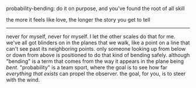 probability-bending: do it on purpose, and you’ve found the root of all skill

the more it feels like love, the longer the story you get to tell

---

never for myself, never for myself. I let the other scales do that for me. we've all got blinders on in the planes that we walk, like a point on a line that can't see past its neighboring points. only someone looking up from below or down from above is positioned to do that kind of bending safely. although "bending" is a term that comes from the way it appears in the plane being *bent*. "probability" is a team sport, where the goal is to see how far *everything that exists* can propel the observer. the goal, for you, is to steer with the wind.
